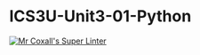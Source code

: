 # ICS3U-Unit3-01-Python

[![Mr Coxall's Super Linter](https://github.com/Feyi-Akomolafe/ICS3U-Unit3-01-Python/workflows/Mr%20Coxall's%20Super%20Linter/badge.svg)](https://github.com/Feyi-Akomolafe/Feyi-Akomolafe/ICS3U-Unit3-01-Python/actions/)

